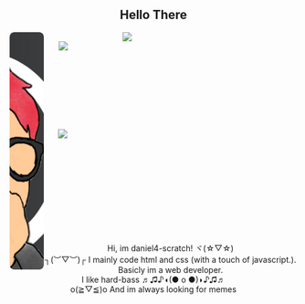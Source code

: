 <h2 align="center">Hello There</h2>

<img src="banner4.png" align="left" width="60" height="416" style="border-radius:8px;"> 

<a href="https://open.spotify.com/playlist/167J17OzkUqBVrvgx00UCj?si=5b5025d703f54244"><img src="https://spotify-github-profile.vercel.app/api/view?uid=x5zh4w7pax39fdmzs3nipo4gl&cover_image=true&theme=default&bar_color=53b14f&bar_color_cover=false" align="right" width="306" > </a>

<a href ="https://discord.com/users/853820912628269088"><img align="right" src="https://lanyard-profile-readme.vercel.app/api/853820912628269088?bg=121212" width="418"></a>


<br><br><br><br><br><br><br><br><br><br>
<a href="#"><img src="https://github-readme-stats.vercel.app/api/top-langs/?username=daniel4-scratch&layout=compact&theme=radical&border_radius=8&hide_border=true&bg_color=121212&title_color=ffffff&text_color=ffffff"  align="right" width="419"></a>

<br><br><br><br><br><br><br><br><br><br>
<p align="center">
Hi, im daniel4-scratch! ヾ(☆▽☆)<br>
┐(︶▽︶)┌ I mainly code html and css (with a touch of javascript.). Basicly im a web developer.<br>
I like hard-bass ♬♫♪◖(● o ●)◗♪♫♬<br>
o(≧▽≦)o And im always looking for memes
</p>
